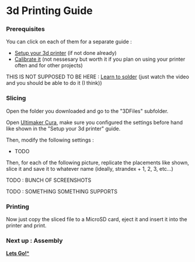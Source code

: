 # 3d Printing Guide 

### Prerequisites

You can click on each of them for a separate guide : 

- [Setup your 3d printer](https://www.youtube.com/watch?v=T-Z3GmM20JM) (if not done already)
- [Calibrate it](https://www.youtube.com/watch?v=YPAXeBuq9qU) (not nessesary but worth it if you plan on using your printer often and for other projects)

THIS IS NOT SUPPOSED TO BE HERE : 
[Learn to solder](https://www.youtube.com/watch?v=3jAw41LRBxU) (just watch the video and you should be able to do it (I think))


### Slicing

Open the folder you downloaded and go to the "3DFiles" subfolder.

Open [Ultimaker Cura](https://ultimaker.com/software/ultimaker-cura/#downloads), make sure you configured the settings before hand like shown in the "Setup your 3d printer" guide.

Then, modify the following settings :

- TODO

Then, for each of the following picture, replicate the placements like shown, slice it and save it to whatever name (ideally, strandex + 1, 2, 3, etc...)

TODO : BUNCH OF SCREENSHOTS

TODO : SOMETHING SOMETHING SUPPORTS

### Printing

Now just copy the sliced file to a MicroSD card, eject it and insert it into the printer and print.

### Next up : Assembly

[**Lets Go!***](Assembly.md)
